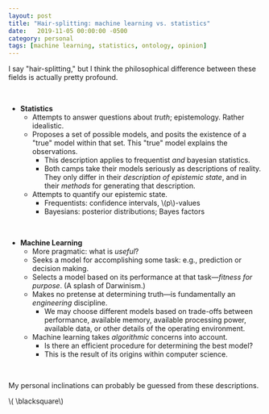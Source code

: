 ```yaml
---
layout: post
title: "Hair-splitting: machine learning vs. statistics"
date:   2019-11-05 00:00:00 -0500
category: personal
tags: [machine learning, statistics, ontology, opinion] 
---
```


I say "hair-splitting," but I think the philosophical difference between these fields is actually pretty profound.

<br>

* **Statistics**
    - Attempts to answer questions about _truth_; epistemology. Rather idealistic.
    - Proposes a set of possible models, and posits the existence of a "true" model within that set. This "true" model explains the observations.
        * This description applies to frequentist _and_ bayesian statistics.
        * Both camps take their models seriously as descriptions of reality. They only differ in their _description of epistemic state_, and in their _methods_ for generating that description.
    - Attempts to quantify our epistemic state.
        * Frequentists: confidence intervals, \\(p\\)-values
        * Bayesians: posterior distributions; Bayes factors

<br> 

* **Machine Learning**
    - More pragmatic: what is _useful_?
    - Seeks a model for accomplishing some task: e.g., prediction or decision making.
    - Selects a model based on its performance at that task&mdash;_fitness for purpose_. (A splash of Darwinism.)
    - Makes no pretense at determining truth&mdash;is fundamentally an _engineering_ discipline.
        * We may choose different models based on trade-offs between performance, available memory, available processing power, available data, or other details of the operating environment.
    - Machine learning takes _algorithmic_ concerns into account.
        * Is there an efficient procedure for determining the best model?
        * This is the result of its origins within computer science.
    
<br>

My personal inclinations can probably be guessed from these descriptions.

\\( \blacksquare\\)  

